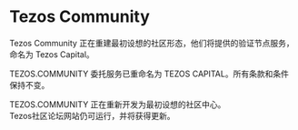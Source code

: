 # 

# Tezos Community

Tezos Community 正在重建最初设想的社区形态，他们将提供的验证节点服务，命名为 Tezos Capital。

TEZOS.COMMUNITY 委托服务已重命名为 TEZOS CAPITAL。所有条款和条件保持不变。

TEZOS.COMMUNITY 正在重新开发为最初设想的社区中心。  
Tezos社区论坛网站仍可运行，并将获得更新。  

